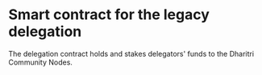 # Smart contract for the legacy delegation

The delegation contract holds and stakes delegators' funds to the Dharitri Community Nodes. 
